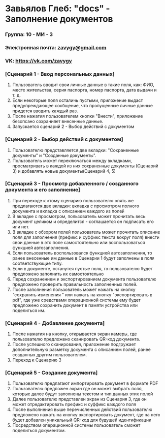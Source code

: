 # Завьялов Глеб: "docs" - Заполнение документов

### Группа: 10 - МИ - 3
### Электронная почта: zavygy@gmail.com
### VK: https://vk.com/zavygy


### [Сценарий 1 - Ввод персональных данных]
1. Пользователь вводит свои личные данные в такие поля, как: ФИО, место жительства, серия паспорта, номер паспорта, дата выдачи и т. д.
2. Если некоторые поля осталичь пустыми, приложение выдаст предупреждающее сообщение, что пропущенные личные данные придется вводить каждый раз.
3. После нажатия пользователем кнопки "Внести", приложение безопсано сохранияет внесенные данные.
4. Запускается сценарий 2 - Выбор действий с документом

### [Сценарий 2 -  Выбор действий с документом]
1. Пользователю представляется две вкладки: "Сохраненные документы" и "Созданные документы". 
2. Пользователь может переключаться между вкладками, просматривать в каждой из них сохраненные документы (Сценарий 3)  и добавлять новые документы(Сценарий 4, 5)

### [Сценарий 3 -  Просмотр добавленного / созданного документа и его заполнение]
1. При переходе к этому сценарию пользователю опять же предлагаются две вкладки: вкладка с просмотром полного документа и вкладка с описанием каждого из полей
2. В вкладке с просмотром, пользователь может прочитать весь документ целиком и определится - соглашается он подписать его или нет.
3. В вкладке с обзором полей пользователь может прочитать описание поля для заполнения (префикс и суффикс текста вокруг поля) внести свои данные в это поле самостоятельно или воспользоваться функцией автозаполнения.
4. Если пользователь воспользовался функцией автозаполнения, то ранее внесенные им данные в Сценарии 1 будут заполнены в поля соответствующие типу.
5. Если в документе, останутся пустые поля, то пользователю будет предложено заполнить их самостоятельно
6. Перед сохранением и экспортированием документа пользователю предложено проверить правильность заполненных полей.
7. После заполнения пользователь может нажать на кнопку "сохранить изменения " или нажать на кнопку "экспортировать в pdf", где уже средствами операционной системы ему будет предложено сохранить документ в памяти устройства или поделиться им.

### [Сценарий 4 - Добавление документа]
1. После нажатия на кнопку, открывается экран камеры, где пользователю предложено сканировать QR-код документа. 
2. После успешного сканирования, приложение подгружает дополнительную разметку документа с описанием полей, ранее созданных другим пользователем.
3. Переход к Сценарию 3

### [Сценарий 5 -  Создание документа]
1. Пользователю предлагают импортировать документ в формате PDF
2. Пользователю предложен экран где он может выбрать поля, которые далее будут заполнены текстом и тип данных этих полей
3. Далее пользователю представлен экран из Сценария 3, где он может отредактировать префикс и суффикс каждого поля
4. После выполнения выше перечисленных действий пользователю предложено нажать на кнопку экспортировать документ, где на него будет добавлен уникальный QR-код для будущей идентификации
5. Посредством операционной системы пользователь сможет поделиться документом.




